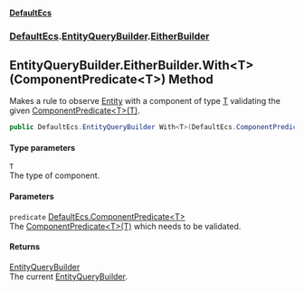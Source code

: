 #### [DefaultEcs](DefaultEcs.md 'DefaultEcs')
### [DefaultEcs](DefaultEcs.md#DefaultEcs 'DefaultEcs').[EntityQueryBuilder](EntityQueryBuilder.md 'DefaultEcs.EntityQueryBuilder').[EitherBuilder](EntityQueryBuilder_EitherBuilder.md 'DefaultEcs.EntityQueryBuilder.EitherBuilder')
## EntityQueryBuilder.EitherBuilder.With&lt;T&gt;(ComponentPredicate&lt;T&gt;) Method
Makes a rule to observe [Entity](Entity.md 'DefaultEcs.Entity') with a component of type [T](EntityQueryBuilder_EitherBuilder_With_T_(ComponentPredicate_T_).md#DefaultEcs_EntityQueryBuilder_EitherBuilder_With_T_(DefaultEcs_ComponentPredicate_T_)_T 'DefaultEcs.EntityQueryBuilder.EitherBuilder.With&lt;T&gt;(DefaultEcs.ComponentPredicate&lt;T&gt;).T') validating the given [ComponentPredicate&lt;T&gt;(T)](ComponentPredicate_T_(T).md 'DefaultEcs.ComponentPredicate&lt;T&gt;(T)').  
```csharp
public DefaultEcs.EntityQueryBuilder With<T>(DefaultEcs.ComponentPredicate<T> predicate);
```
#### Type parameters
<a name='DefaultEcs_EntityQueryBuilder_EitherBuilder_With_T_(DefaultEcs_ComponentPredicate_T_)_T'></a>
`T`  
The type of component.
  
#### Parameters
<a name='DefaultEcs_EntityQueryBuilder_EitherBuilder_With_T_(DefaultEcs_ComponentPredicate_T_)_predicate'></a>
`predicate` [DefaultEcs.ComponentPredicate&lt;](ComponentPredicate_T_(T).md 'DefaultEcs.ComponentPredicate&lt;T&gt;(T)')[T](EntityQueryBuilder_EitherBuilder_With_T_(ComponentPredicate_T_).md#DefaultEcs_EntityQueryBuilder_EitherBuilder_With_T_(DefaultEcs_ComponentPredicate_T_)_T 'DefaultEcs.EntityQueryBuilder.EitherBuilder.With&lt;T&gt;(DefaultEcs.ComponentPredicate&lt;T&gt;).T')[&gt;](ComponentPredicate_T_(T).md 'DefaultEcs.ComponentPredicate&lt;T&gt;(T)')  
The [ComponentPredicate&lt;T&gt;(T)](ComponentPredicate_T_(T).md 'DefaultEcs.ComponentPredicate&lt;T&gt;(T)') which needs to be validated.
  
#### Returns
[EntityQueryBuilder](EntityQueryBuilder.md 'DefaultEcs.EntityQueryBuilder')  
The current [EntityQueryBuilder](EntityQueryBuilder.md 'DefaultEcs.EntityQueryBuilder').
